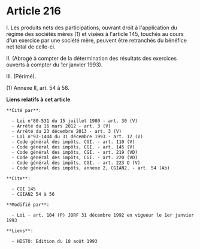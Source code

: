 # Article 216

I. Les produits nets des participations, ouvrant droit à l'application du régime des sociétés mères (1) et visées à l'article
145, touchés au cours d'un exercice par une société mère, peuvent être retranchés du bénéfice net total de celle-ci.

II. (Abrogé à compter de la détermination des résultats des exercices ouverts à compter du 1er janvier 1993).

III. (Périmé).

(1) Annexe II, art. 54 à 56.

**Liens relatifs à cet article**

	**Cité par**:

	  - Loi n°80-531 du 15 juillet 1980 - art. 30 (V)
	  - Arrêté du 16 mars 2012 - art. 3 (V)
	  - Arrêté du 23 décembre 2013 - art. 3 (V)
	  - Loi n°93-1444 du 31 décembre 1993 - art. 12 (V)
	  - Code général des impôts, CGI. - art. 110 (V)
	  - Code général des impôts, CGI. - art. 145 (V)
	  - Code général des impôts, CGI. - art. 219 (VD)
	  - Code général des impôts, CGI. - art. 220 (VD)
	  - Code général des impôts, CGI. - art. 223 O (V)
	  - Code général des impôts, annexe 2, CGIAN2. - art. 54 (Ab)

	**Cite**:

	  - CGI 145
	  - CGIAN2 54 à 56

	**Modifié par**:

	  - Loi - art. 104 (P) JORF 31 décembre 1992 en vigueur le 1er janvier 1993

	**Liens**:

	  - HISTO: Edition du 18 août 1993
